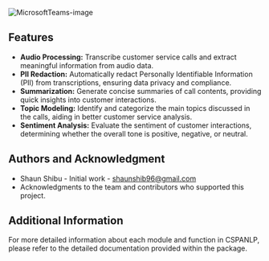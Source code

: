 ![MicrosoftTeams-image](https://github.com/shaunck96/Customer-Service-Analytics-Pipeline/assets/79271767/27d95465-d190-4a51-8028-70ade0d01f1c)


## Features
- **Audio Processing:** Transcribe customer service calls and extract meaningful information from audio data.
- **PII Redaction:** Automatically redact Personally Identifiable Information (PII) from transcriptions, ensuring data privacy and compliance.
- **Summarization:** Generate concise summaries of call contents, providing quick insights into customer interactions.
- **Topic Modeling:** Identify and categorize the main topics discussed in the calls, aiding in better customer service analysis.
- **Sentiment Analysis:** Evaluate the sentiment of customer interactions, determining whether the overall tone is positive, negative, or neutral.

## Authors and Acknowledgment
- Shaun Shibu - Initial work - [shaunshib96@gmail.com](mailto:sshibu@gmail.com)
- Acknowledgments to the team and contributors who supported this project.

## Additional Information
For more detailed information about each module and function in CSPANLP, please refer to the detailed documentation provided within the package.
